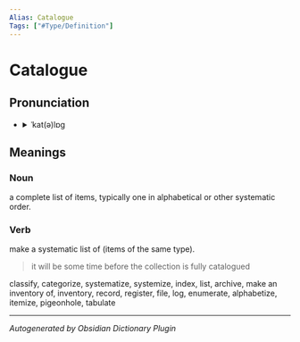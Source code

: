 ```yaml
---
Alias: Catalogue
Tags: ["#Type/Definition"]
---
```


# Catalogue

## Pronunciation

- <details><summary>ˈkat(ə)lɒɡ</summary><audio controls><source src="//ssl.gstatic.com/dictionary/static/sounds/20200429/catalogue--_gb_1.mp3"></audio></details>

## Meanings

### Noun

a complete list of items, typically one in alphabetical or other systematic order.

### Verb

make a systematic list of (items of the same type).

> it will be some time before the collection is fully catalogued

classify, categorize, systematize, systemize, index, list, archive, make an inventory of, inventory, record, register, file, log, enumerate, alphabetize, itemize, pigeonhole, tabulate



***
*Autogenerated by Obsidian Dictionary Plugin*
